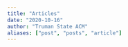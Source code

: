 ```yaml
---
title: "Articles"
date: "2020-10-16"
author: "Truman State ACM"
aliases: ["post", "posts", "article"]
---
```


